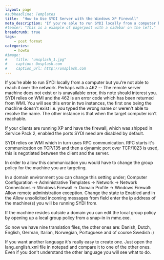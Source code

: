 ```yaml
---
layout: page
#subheadline: Templates
title:  "How to Use SYDI Server with the Windows XP Firewall"
meta_description: "If you're able to run SYDI locally from a computer but you're not able to reach it over the network. Perhaps with a 462 -- The remote server machine does not exist or is unavailable error, this note should interest you."
#teaser: "This is a example of page/post with a sidebar on the left."
breadcrumb: true
tags:
    - post format
categories:
    - howto
#image:
#    title: "unsplash_1.jpg"
#    caption: Unsplash.com
#    caption_url: http://unsplash.com
---
```

If you're able to run SYDI locally from a computer but you're not able to reach it over the network. Perhaps with a 462 -- The remote server machine does not exist or is unavailable error, this note should interest you. SYDI relies on WMI and the 462 is an error code which has been returned from WMI. You will see this error in two instances, the first one being the machine doesn't exist i.e. you typed the wrong name or weren't able to resolve the name. The other instance is that when the target computer isn't reachable.
<!--more-->
If your clients are running XP and have the firewall, which was shipped in Service Pack 2, enabled the ports SYDI need are disabled by default.

SYDI relies on WMI which in turn uses RPC communication. RPC starts it's communication on TCP/135 and then a dynamic port over TCP/1023 is used, this is negotiated between the client and the server.

In order to allow this communication you would have to change the group policy for the machine you are targeting.

In a domain environment you can change this setting under; Computer Configuration -&gt; Administrative Templates -&gt; Network -&gt; Network Connections -&gt; Windows Firewall -&gt; Domain Profile -&gt; Windows Firewall: Allow remote administration exception. Change the state to Enabled and in the Allow unsolicited incoming messages from field enter the ip address of the machine(s) you will be running SYDI from.

If the machine resides outside a domain you can edit the local group policy by opening up a local group policy from a snap-in in mmc.exe.

So now we have nine translation files, the other ones are: Danish, Dutch, English, German, Italian, Norwegian, Portuguese and of course Swedish :)

If you want another language it's really easy to create one. Just open the lang_english.xml file in notepad and compare it to one of the other ones. Even if you don't understand the other language you will see what to do.
